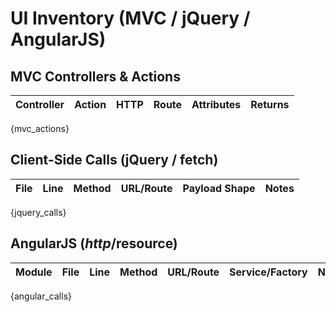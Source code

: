 # UI Inventory (MVC / jQuery / AngularJS)

## MVC Controllers & Actions
| Controller | Action | HTTP | Route | Attributes | Returns |
|---|---|---|---|---|---|
{mvc_actions}

## Client-Side Calls (jQuery / fetch)
| File | Line | Method | URL/Route | Payload Shape | Notes |
|---|---|---|---|---|---|
{jquery_calls}

## AngularJS ($http/$resource)
| Module | File | Line | Method | URL/Route | Service/Factory | Notes |
|---|---|---|---|---|---|---|
{angular_calls}
